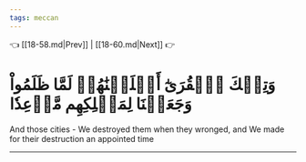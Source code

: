```yaml
---
tags: meccan
---
```


👈 [[18-58.md|Prev]] | [[18-60.md|Next]] 👉

# وَتِلۡكَ ٱلۡقُرَىٰٓ أَهۡلَكۡنَٰهُمۡ لَمَّا ظَلَمُواْ وَجَعَلۡنَا لِمَهۡلِكِهِم مَّوۡعِدٗا

And those cities - We destroyed them when they wronged, and We made for their destruction an appointed time

---

